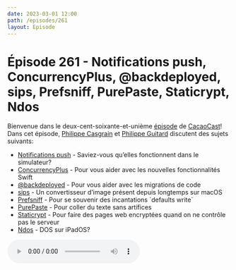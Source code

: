 ```yaml
---
date: 2023-03-01 12:00
path: /episodes/261
layout: Episode
---
```

# Épisode 261 - Notifications push, ConcurrencyPlus, @backdeployed, sips, Prefsniff, PurePaste, Staticrypt, Ndos
<p>Bienvenue dans le deux-cent-soixante-et-uni&egrave;me&nbsp;<a href="https://archive.org/download/cacaocast/cacaocast_261.mp3" title="CacaoCast Episode 261">épisode</a> de <a href="https://mastodon.world/@cacaocast" title="CacaoCast sur Mastodon.world">CacaoCast</a>! Dans cet épisode, <a href="https://mastodon.social/@philippec" title="Philippe Casgrain sur Mastodon.social">Philippe Casgrain</a> et <a href="https://mastodon.social/@philippeguitard" title="Philippe Guitard sur Mastodon.social">Philippe Guitard</a> discutent des sujets suivants:</p>
<ul>
<li><a href="https://mstdn.rinsuki.net/@rinsuki/109847408068623137" title="Notifications push">Notifications push</a> - Saviez-vous qu’elles fonctionnent dans le simulateur?</li>
<li><a href="https://github.com/ChimeHQ/ConcurrencyPlus" title="ConcurrencyPlus">ConcurrencyPlus</a> - Pour vous aider avec les nouvelles fonctionnalités Swift</li>
<li><a href="https://developer.apple.com/documentation/xcode-release-notes/xcode-14_3-release-notes" title="@backdeployed">@backdeployed</a> - Pour vous aider avec les migrations de code</li>
<li><a href="https://til.simonwillison.net/macos/sips" title="sips">sips</a> - Un convertisseur d’image présent depuis longtemps sur macOS</li>
<li><a href="https://github.com/zcutlip/prefsniff" title="Prefsniff">Prefsniff</a> - Pour se souvenir des incantations `defaults write`</li>
<li><a href="https://sindresorhus.com/pure-paste" title="PurePaste">PurePaste</a> - Pour coller du texte sans artifices</li>
<li><a href="https://github.com/robinmoisson/staticrypt" title="Staticrypt">Staticrypt</a> - Pour faire des pages web encryptées quand on ne contrôle pas le serveur</li>
<li><a href="https://github.com/nturley3/ndos" title="Ndos">Ndos</a> - DOS sur iPadOS?</li>
</ul>
<p><audio controls><source src="https://archive.org/download/cacaocast/cacaocast_261.mp3" type="audio/mpeg"><source src="https://archive.org/download/cacaocast/cacaocast_261.mp3" type="audio/mp4">Votre navigateur ne supporte pas l'élément audio / Your browser does not support the audio element.</audio></p>
